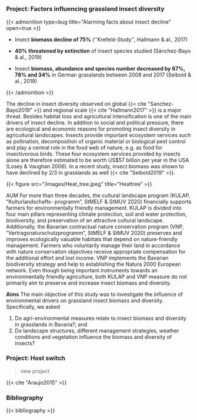 # 


### Project: Factors influencing grassland insect diversity

{{< admonition type=bug title="Alarming facts about insect decline" open=true >}}
* Insect **biomass decline of 75%** (''Krefeld-Study'', Hallmann & al., 2017)

* **40% threatened by extinction** of insect species studied (Sánchez-Bayo & al., 2019)

* Insect **biomass, abundance and species number decreased by 67%, 78% and 34%** in German grasslands between 2008 and 2017 (Seibold & al., 2019)

{{< /admonition >}}



The decline in insect diversity observed on global {{< cite "Sanchez-Bayo2019" >}} and regional scale {{< cite "Hallmann2017" >}} is a major threat. Besides habitat loss and agricultural intensification is one of the main drivers of insect decline. In addition to social and political pressure, there are ecological and economic reasons for promoting insect diversity in agricultural landscapes. Insects provide important ecosystem services such as pollination, decomposition of organic material or biological pest control and play a central role in the food web of nature, e.g. as food for insectivorous birds. These four ecosystem services provided by insects alone are therefore estimated to be worth US$57 billion per year in the USA (Losey & Vaughan 2006). In a recent study, insect biomass was shown to have declined by 2/3 in grasslands as well
{{< cite "Seibold2019" >}}.
 

{{< figure src="/images/Heat_tree.jpeg" title="Heattree" >}}

AUM
For more than three decades, the cultural landscape program (KULAP, “Kulturlandschafts- programm”, StMELF & StMUV 2020) financially supports farmers for environmentally friendly management. KULAP is divided into four main pillars representing climate protection, soil and water protection, biodiversity, and preservation of an attractive cultural landscape. Additionally, the Bavarian contractual nature conservation program (VNP, “Vertragsnaturschutzprogramm”, StMELF & StMUV 2020) preserves and improves ecologically valuable habitats that depend on nature-friendly management. Farmers who voluntarily manage their land in accordance with nature conservation objectives receive appropriate compensation for the additional effort and lost income. VNP implements the Bavarian biodiversity strategy and help to establishing the Natura 2000 European network. Even though being important instruments towards an environmentally friendly agriculture, both KULAP and VNP measure do not primarily aim to preserve and increase insect biomass and diversity.
 
 
**Aims**
The main objective of this study was to investigate the influence of environmental drivers on grassland insect biomass and diversity. Specifically, we asked
1)   Do agri-environmental measures relate to insect biomass and diversity in grasslands in Bavaria?; and
2)   Do landscape structures, different management strategies, weather conditions and vegetation influence the biomass and diversity of insects?


### Project: Host switch

> new project

{{< cite "Araujo2015" >}}






### Bibliography
<!-- The bibliography will display works from path/to/bib.json -->
{{< bibliography >}}

